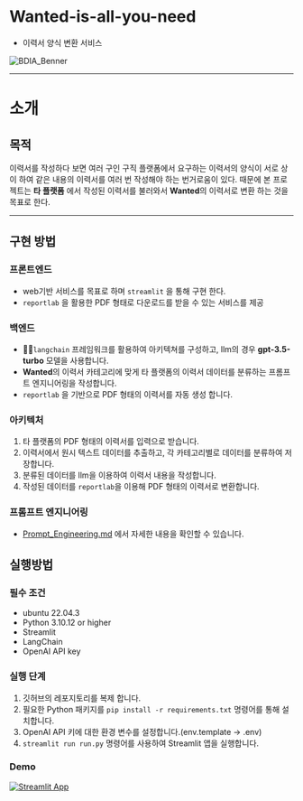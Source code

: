 # Wanted-is-all-you-need
 - 이력서 양식 변환 서비스

![BDIA_Benner](https://github.com/ETTE154/Wanted-is-all-you-need/assets/109407983/6a711052-85b9-487c-8529-c27d6057bbc4)


***
# 소개

## 목적
  이력서를 작성하다 보면 여러 구인 구직 플랫폼에서 요구하는 이력서의 양식이 서로 상이 하여 같은 내용의 이력서를 여러 번 작성해야 하는 번거로움이 있다. 때문에 본 프로젝트는 **타 플랫폼** 에서 작성된 이력서를 불러와서 **Wanted**의 이력서로 변환 하는 것을 목표로 한다.
 
---
## 구현 방법
### 프론트엔드
- web기반 서비스를 목표로 하며 `streamlit` 을 통해 구현 한다.
- `reportlab` 을 활용한 PDF 형태로 다운로드를 받을 수 있는 서비스를 제공
### 백엔드
- 🦜️🔗`langchain` 프레임워크를 활용하여 아키텍쳐를 구성하고, llm의 경우 **gpt-3.5-turbo** 모델을 사용합니다.
- **Wanted**의 이력서 카테고리에 맞게 타 플랫폼의 이력서 데이터를 분류하는 프롬프트 엔지니어링을 작성합니다.
- `reportlab` 을 기반으로 PDF 형태의 이력서를 자동 생성 합니다.
### 아키텍처
1. 타 플랫폼의 PDF 형태의 이력서를 입력으로 받습니다.
2. 이력서에서 원시 텍스트 데이터를 추출하고, 각 카테고리별로 데이터를 분류하여 저장합니다.
3. 분류된 데이터를 llm을 이용하여 이력서 내용을 작성합니다.
4. 작성된 데이터를 `reportlab`을 이용해 PDF 형태의 이력서로 변환합니다.

### 프롬프트 엔지니어링
- [Prompt_Engineering.md](https://github.com/ETTE154/Wanted-is-all-you-need/blob/main/Prompt_Engineering.md) 에서 자세한 내용을 확인할 수 있습니다.

## 실행방법

### 필수 조건

- ubuntu 22.04.3
- Python 3.10.12 or higher
- Streamlit
- LangChain
- OpenAI API key

### 실행 단계

1. 깃허브의 레포지토리를 복제 합니다.
2. 필요한 Python 패키지를 `pip install -r requirements.txt` 명령어를 통해 설치합니다.
3. OpenAI API 키에 대한 환경 변수를 설정합니다.(env.template -> .env)
4. `streamlit run run.py` 명령어를 사용하여 Streamlit 앱을 실행합니다.

### Demo

[![Streamlit App](https://static.streamlit.io/badges/streamlit_badge_black_white.svg)](https://wanted.streamlit.app/)
